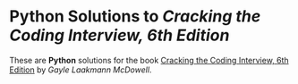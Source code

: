 # Python Solutions to *Cracking the Coding Interview, 6th Edition*

These are **Python** solutions for the book [Cracking the Coding Interview, 6th Edition](https://www.careercup.com/book) by *Gayle Laakmann McDowell*.



